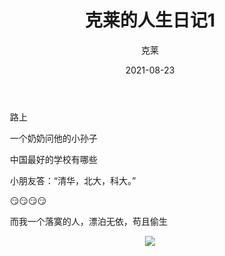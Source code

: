 ﻿---
title: '克莱的人生日记1'
date: 2021-08-23
author: 克莱
permalink: /posts/2021/08/23/1/
tags:
  - 最好的学校
  - 科大
---

&emsp;&emsp;路上<br/>

&emsp;&emsp;一个奶奶问他的小孙子<br/>

&emsp;&emsp;中国最好的学校有哪些<br/>

&emsp;&emsp;小朋友答：“清华，北大，科大。”<br/>

&emsp;&emsp;&#128527;&#128527;&#128527;&#128527;<br/>

&emsp;&emsp;而我一个落寞的人，漂泊无依，苟且偷生<br/>

<div align=center><img src="/~xiajun/images/publication_images/2016-05-31-Nanotechnology.gif" /></div>
